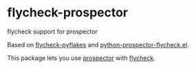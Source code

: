 # flycheck-prospector
flycheck support for prospector

Based on [flycheck-pyflakes](https://github.com/Wilfred/flycheck-pyflakes/) and [python-prospector-flycheck.el](https://gist.github.com/BJTerry/67c4587761cd6a483d77).

This package lets you use [prospector](https://github.com/PyCQA/prospector) with [flycheck](https://github.com/flycheck/flycheck).
